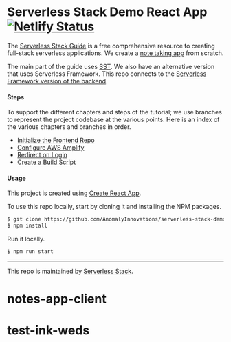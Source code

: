 # Serverless Stack Demo React App [![Netlify Status](https://api.netlify.com/api/v1/badges/1673e9d8-8b4b-4d02-a6d0-e805921f3209/deploy-status)](https://app.netlify.com/sites/serverless-stack-demo-client/deploys)

The [Serverless Stack Guide](http://serverless-stack.com) is a free comprehensive resource to creating full-stack serverless applications. We create a [note taking app](http://demo2.serverless-stack.com) from scratch.

The main part of the guide uses [SST](https://github.com/serverless-stack/serverless-stack). We also have an alternative version that uses Serverless Framework. This repo connects to the [Serverless Framework version of the backend](https://github.com/AnomalyInnovations/serverless-stack-demo-api).

#### Steps

To support the different chapters and steps of the tutorial; we use branches to represent the project codebase at the various points. Here is an index of the various chapters and branches in order.

- [Initialize the Frontend Repo](../../tree/initialize-the-frontend-repo)
- [Configure AWS Amplify](../../tree/configure-aws-amplify)
- [Redirect on Login](../../tree/redirect-on-login)
- [Create a Build Script](../../tree/create-a-build-script)

#### Usage

This project is created using [Create React App](https://github.com/facebookincubator/create-react-app).

To use this repo locally, start by cloning it and installing the NPM packages.

``` bash
$ git clone https://github.com/AnomalyInnovations/serverless-stack-demo-client
$ npm install
```

Run it locally.

``` bash
$ npm run start
```

---

This repo is maintained by [Serverless Stack](https://serverless-stack.com).

[Email]: mailto:hello@serverless-stack.com
# notes-app-client
# test-ink-weds
